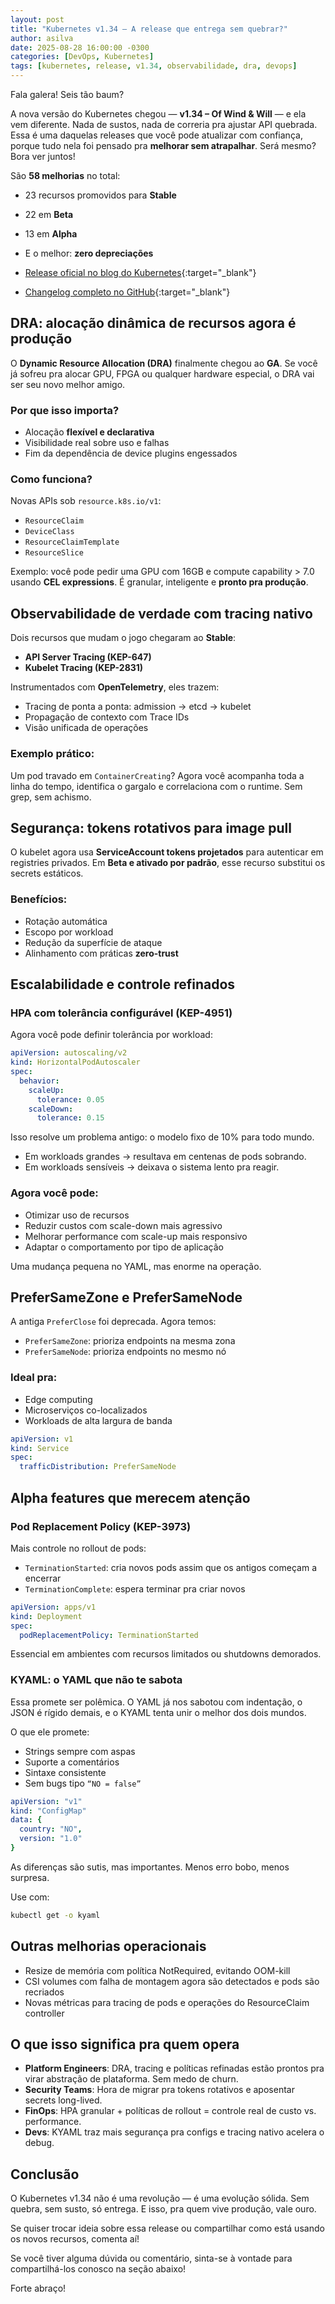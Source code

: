 ```yaml
---
layout: post
title: "Kubernetes v1.34 – A release que entrega sem quebrar?"
author: asilva
date: 2025-08-28 16:00:00 -0300
categories: [DevOps, Kubernetes]
tags: [kubernetes, release, v1.34, observabilidade, dra, devops]
---
```


Fala galera! Seis tão baum?

A nova versão do Kubernetes chegou — **v1.34 – Of Wind & Will** — e ela vem diferente. Nada de sustos, nada de correria pra ajustar API quebrada. Essa é uma daquelas releases que você pode atualizar com confiança, porque tudo nela foi pensado pra **melhorar sem atrapalhar**. Será mesmo? Bora ver juntos! 

São **58 melhorias** no total:

- 23 recursos promovidos para **Stable**
- 22 em **Beta**
- 13 em **Alpha**
- E o melhor: **zero depreciações**

- [Release oficial no blog do Kubernetes](https://kubernetes.io/blog/2025/08/27/kubernetes-v1-34-release/){:target="_blank"}  
- [Changelog completo no GitHub](https://github.com/kubernetes/kubernetes/blob/master/CHANGELOG/CHANGELOG-1.34.md){:target="_blank"}

## DRA: alocação dinâmica de recursos agora é produção

O **Dynamic Resource Allocation (DRA)** finalmente chegou ao **GA**. Se você já sofreu pra alocar GPU, FPGA ou qualquer hardware especial, o DRA vai ser seu novo melhor amigo.

### Por que isso importa?

- Alocação **flexível e declarativa**  
- Visibilidade real sobre uso e falhas  
- Fim da dependência de device plugins engessados  

### Como funciona?

Novas APIs sob `resource.k8s.io/v1`:

- `ResourceClaim`
- `DeviceClass`
- `ResourceClaimTemplate`
- `ResourceSlice`

Exemplo: você pode pedir uma GPU com 16GB e compute capability > 7.0 usando **CEL expressions**. É granular, inteligente e **pronto pra produção**.

## Observabilidade de verdade com tracing nativo

Dois recursos que mudam o jogo chegaram ao **Stable**:

- **API Server Tracing (KEP-647)**
- **Kubelet Tracing (KEP-2831)**

Instrumentados com **OpenTelemetry**, eles trazem:

- Tracing de ponta a ponta: admission → etcd → kubelet  
- Propagação de contexto com Trace IDs  
- Visão unificada de operações  

### Exemplo prático:

Um pod travado em `ContainerCreating`? Agora você acompanha toda a linha do tempo, identifica o gargalo e correlaciona com o runtime. Sem grep, sem achismo.

## Segurança: tokens rotativos para image pull

O kubelet agora usa **ServiceAccount tokens projetados** para autenticar em registries privados. Em **Beta e ativado por padrão**, esse recurso substitui os secrets estáticos.

### Benefícios:

- Rotação automática  
- Escopo por workload  
- Redução da superfície de ataque  
- Alinhamento com práticas **zero-trust**

## Escalabilidade e controle refinados

### HPA com tolerância configurável (KEP-4951)

Agora você pode definir tolerância por workload:

```yaml
apiVersion: autoscaling/v2
kind: HorizontalPodAutoscaler
spec:
  behavior:
    scaleUp:
      tolerance: 0.05
    scaleDown:
      tolerance: 0.15

```

Isso resolve um problema antigo: o modelo fixo de 10% para todo mundo.

- Em workloads grandes → resultava em centenas de pods sobrando.
- Em workloads sensíveis → deixava o sistema lento pra reagir.

### Agora você pode:

- Otimizar uso de recursos
- Reduzir custos com scale-down mais agressivo
- Melhorar performance com scale-up mais responsivo
- Adaptar o comportamento por tipo de aplicação

Uma mudança pequena no YAML, mas enorme na operação.

##  PreferSameZone e PreferSameNode

A antiga `PreferClose` foi deprecada. Agora temos:

- `PreferSameZone`: prioriza endpoints na mesma zona
- `PreferSameNode`: prioriza endpoints no mesmo nó

### Ideal pra:

- Edge computing
- Microserviços co-localizados
- Workloads de alta largura de banda

```yaml
apiVersion: v1
kind: Service
spec:
  trafficDistribution: PreferSameNode
```

## Alpha features que merecem atenção

### Pod Replacement Policy (KEP-3973)

Mais controle no rollout de pods:

- `TerminationStarted`: cria novos pods assim que os antigos começam a encerrar
- `TerminationComplete`: espera terminar pra criar novos

```yaml
apiVersion: apps/v1
kind: Deployment
spec:
  podReplacementPolicy: TerminationStarted
```

Essencial em ambientes com recursos limitados ou shutdowns demorados.

### KYAML: o YAML que não te sabota

Essa promete ser polêmica. O YAML já nos sabotou com indentação, o JSON é rígido demais, e o KYAML tenta unir o melhor dos dois mundos.

O que ele promete:

- Strings sempre com aspas
- Suporte a comentários
- Sintaxe consistente
- Sem bugs tipo `“NO = false”`

```yaml
apiVersion: "v1"
kind: "ConfigMap"
data: {
  country: "NO",
  version: "1.0"
}
```

As diferenças são sutis, mas importantes. Menos erro bobo, menos surpresa.

Use com: 

```bash
kubectl get -o kyaml
```

## Outras melhorias operacionais

- Resize de memória com política NotRequired, evitando OOM-kill
- CSI volumes com falha de montagem agora são detectados e pods são recriados
- Novas métricas para tracing de pods e operações do ResourceClaim controller

## O que isso significa pra quem opera

- **Platform Engineers**: DRA, tracing e políticas refinadas estão prontos pra virar abstração de plataforma. Sem medo de churn.
- **Security Teams**: Hora de migrar pra tokens rotativos e aposentar secrets long-lived.
- **FinOps**: HPA granular + políticas de rollout = controle real de custo vs. performance.
- **Devs**: KYAML traz mais segurança pra configs e tracing nativo acelera o debug.

## Conclusão

O Kubernetes v1.34 não é uma revolução — é uma evolução sólida. Sem quebra, sem susto, só entrega. E isso, pra quem vive produção, vale ouro.

Se quiser trocar ideia sobre essa release ou compartilhar como está usando os novos recursos, comenta aí!

Se você tiver alguma dúvida ou comentário, sinta-se à vontade para compartilhá-los conosco na seção abaixo!

Forte abraço!
